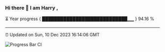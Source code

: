 ### Hi there 👋 I am Harry , 

⏳ Year progress { ████████████████████████████▁▁ } 94.16 %

---

⏰ Updated on Sun, 10 Dec 2023 16:14:06 GMT

![Progress Bar CI](https://github.com/duykhang68/duykhang68/workflows/Progress%20Bar%20CI/badge.svg)
